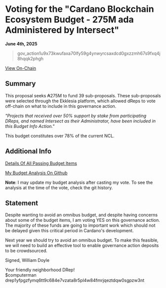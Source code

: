 # Voting for the "Cardano Blockchain Ecosystem Budget - 275M ada Administered by Intersect"

**June 4th, 2025**

>  gov_action1u9x73kwufaxa70lfy59g4ynwyrcsaxdcd0gxzzmh67s9fxq4j8hqqk2phgh

[View On-Chain]()

## Summary 

This proposal seeks ₳275M to fund 39 sub-proposals. These sub-proposals were selected through the Ekklesia platform, which allowed dReps to vote off-chain on what to include in this governance action. 

*"Projects that received over 50% support by stake from participating DReps, and named Intersect as their Administrator, have been included in this Budget Info Action."*

This budget constitutes over 78% of the current NCL.

## Additional Info

[Details Of All Passing Budget Items](https://2025budget.intersectmbo.org/ballots/680d1b63565577986442d123/proposals?thresholdReached=true)

[My Budget Analysis On Github](https://github.com/willpiam/intersect_budget_analysis)

**Note**: I may update my budget analysis after casting my vote. To see the analysis at the time of the vote, check the git history.

## Statement

Despite wanting to avoid an omnibus budget, and despite having concerns about some of the budget items, I am voting YES on this governance action. The majority of these funds are going to important work which should not be delayed given this critical period in Cardano's development. 

Next year we should try to avoid an omnibus budget. To make this feasible, we will need to build an effective tool to enable governance action deposits to be crowdsourced. 

Signed,
William Doyle

Your friendly neighborhood DRep! <br>
$computerman <br>
drep1yfpgzfymq6tt9c684e7vzata8r5pl4w84fmrjqeztdqw0sgpzw3nt